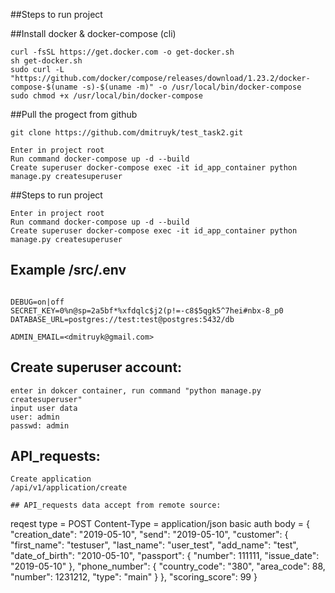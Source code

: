 
##Steps to run project

##Install docker & docker-compose (cli)
```
curl -fsSL https://get.docker.com -o get-docker.sh
sh get-docker.sh
sudo curl -L "https://github.com/docker/compose/releases/download/1.23.2/docker-compose-$(uname -s)-$(uname -m)" -o /usr/local/bin/docker-compose
sudo chmod +x /usr/local/bin/docker-compose
```
##Pull the progect from github
```
git clone https://github.com/dmitruyk/test_task2.git

Enter in project root
Run command docker-compose up -d --build
Create superuser docker-compose exec -it id_app_container python manage.py createsuperuser
```


##Steps to run project

```
Enter in project root
Run command docker-compose up -d --build
Create superuser docker-compose exec -it id_app_container python manage.py createsuperuser
```

## Example /src/.env

```

DEBUG=on|off
SECRET_KEY=0%n@sp=2a5bf*%xfdqlc$j2(p!=-c8$5qgk5^7hei#nbx-8_p0
DATABASE_URL=postgres://test:test@postgres:5432/db

ADMIN_EMAIL=<dmitruyk@gmail.com>
```

## Create superuser account:
```
enter in dokcer container, run command "python manage.py createsuperuser"
input user data
user: admin
passwd: admin
```

## API_requests:
```
Create application
/api/v1/application/create

## API_requests data accept from remote source:
```
reqest type = POST
Content-Type = application/json
basic auth 
body = {
	"creation_date": "2019-05-10",
	"send": "2019-05-10",
	"customer": {
		"first_name": "testuser",
		"last_name": "user_test",
		"add_name": "test",
		"date_of_birth": "2010-05-10",
		"passport": {
			"number": 111111,
			"issue_date": "2019-05-10"
		},
		"phone_number": {
			"country_code": "380",
			"area_code": 88,
			"number": 1231212,
			"type": "main"
		}
	},
	"scoring_score": 99
}
```
